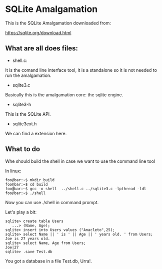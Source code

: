 # SQLite Amalgamation

This is the SQLite Amalgamation downloaded from:

https://sqlite.org/download.html

## What are all does files:

- shell.c:

It is the comand line interface tool, it is a standalone so it is not
needed to run the amalgamation.

- sqlite3.c

Basically this is the amalgamation core: the sqlite engine.

- sqlite3-h

This is the SQLite API.

- sqlite3ext.h

We can find a extension here.

## What to do

Whe should build the shell in case we want to use the command line tool

In linux:
```console
foo@bar:~$ mkdir build
foo@bar:~$ cd build
foo@bar:~$ gcc -o shell  ../shell.c ../sqlite3.c -lpthread -ldl
foo@bar:~$ ./shell
```

Now you can use ./shell in command prompt.

Let's play a bit:

```console
sqlite> create table Users
   ...> (Name, Age);
sqlite> insert into Users values ("Anacleto",25);
sqlite> select Name || ' is ' || Age || ' years old. ' from Users;
Joe is 27 years old. 
sqlite> select Name, Age from Users;
Joe|27
sqlite> .save Test.db
```

You got a database in a file Test.db, Urra!.